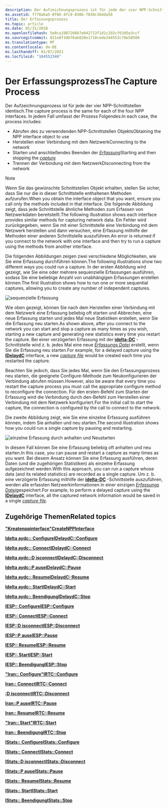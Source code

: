 ```yaml
---
description: Der Aufzeichnungsprozess ist für jede der vier NPP-Schnittstellen identisch.
ms.assetid: f778aba5-8f66-4fc9-830b-f830c364da56
title: Der Erfassungsprozess
ms.topic: article
ms.date: 05/31/2018
ms.openlocfilehash: 5e0ca1987266b7e042713f1d1c292cf63d5e3ccf
ms.sourcegitcommit: 831e8f3db78ab820e1710cede244553c70e50500
ms.translationtype: MT
ms.contentlocale: de-DE
ms.lasthandoff: 01/07/2021
ms.locfileid: "104552348"
---
```

# <a name="the-capture-process"></a><span data-ttu-id="894a7-103">Der Erfassungsprozess</span><span class="sxs-lookup"><span data-stu-id="894a7-103">The Capture Process</span></span>

<span data-ttu-id="894a7-104">Der Aufzeichnungsprozess ist für jede der vier NPP-Schnittstellen identisch.</span><span class="sxs-lookup"><span data-stu-id="894a7-104">The capture process is the same for each of the four NPP interfaces.</span></span> <span data-ttu-id="894a7-105">In jedem Fall umfasst der Prozess Folgendes:</span><span class="sxs-lookup"><span data-stu-id="894a7-105">In each case, the process includes:</span></span>

-   <span data-ttu-id="894a7-106">Abrufen des zu verwendenden NPP-Schnittstellen Objekts</span><span class="sxs-lookup"><span data-stu-id="894a7-106">Obtaining the NPP interface object to use</span></span>
-   <span data-ttu-id="894a7-107">Herstellen einer Verbindung mit dem Netzwerk</span><span class="sxs-lookup"><span data-stu-id="894a7-107">Connecting to the network</span></span>
-   <span data-ttu-id="894a7-108">Starten und anschließendes Beenden der [ *Erfassung*](c.md)</span><span class="sxs-lookup"><span data-stu-id="894a7-108">Starting and then stopping the [*capture*](c.md)</span></span>
-   <span data-ttu-id="894a7-109">Trennen der Verbindung mit dem Netzwerk</span><span class="sxs-lookup"><span data-stu-id="894a7-109">Disconnecting from the network</span></span>

> [!Note]  
> <span data-ttu-id="894a7-110">Wenn Sie das gewünschte Schnittstellen Objekt erhalten, stellen Sie sicher, dass Sie nur die in dieser Schnittstelle enthaltenen Methoden aufzurufen.</span><span class="sxs-lookup"><span data-stu-id="894a7-110">When you obtain the interface object that you want, ensure you call only the methods included in that interface.</span></span> <span data-ttu-id="894a7-111">Die folgende Abbildung zeigt, dass jede Schnittstelle ähnliche Methoden zum Erfassen von Netzwerkdaten bereitstellt.</span><span class="sxs-lookup"><span data-stu-id="894a7-111">The following illustration shows each interface provides similar methods for capturing network data.</span></span> <span data-ttu-id="894a7-112">Ein Fehler wird zurückgegeben, wenn Sie mit einer Schnittstelle eine Verbindung mit dem Netzwerk herstellen und dann versuchen, eine Erfassung mithilfe der Methoden einer anderen Schnittstelle auszuführen.</span><span class="sxs-lookup"><span data-stu-id="894a7-112">An error is returned if you connect to the network with one interface and then try to run a capture using the methods from another interface.</span></span>

 

<span data-ttu-id="894a7-113">Die folgenden Abbildungen zeigen zwei verschiedene Möglichkeiten, wie Sie eine Erfassung durchführen können.</span><span class="sxs-lookup"><span data-stu-id="894a7-113">The following illustrations show two different ways you could run a capture.</span></span> <span data-ttu-id="894a7-114">In der ersten Abbildung wird gezeigt, wie Sie eine oder mehrere sequenzielle Erfassungen ausführen, sodass Sie eine beliebige Anzahl von unabhängigen Erfassungen erstellen können.</span><span class="sxs-lookup"><span data-stu-id="894a7-114">The first illustration shows how to run one or more sequential captures, allowing you to create any number of independent captures.</span></span>

![sequenzielle Erfassung](images/capt1.png)

<span data-ttu-id="894a7-116">Wie oben gezeigt, können Sie nach dem Herstellen einer Verbindung mit dem Netzwerk eine Erfassung beliebig oft starten und Abbrechen, eine neue Erfassung starten und jedes Mal neue Statistiken erstellen, wenn Sie die Erfassung neu starten.</span><span class="sxs-lookup"><span data-stu-id="894a7-116">As shown above, after you connect to the network you can start and stop a capture as many times as you wish, starting a new capture and generating new statistics every time you restart the capture.</span></span> <span data-ttu-id="894a7-117">Bei einer verzögerten Erfassung mit der [**idelta-DC**](idelaydc.md) -Schnittstelle wird z. b. jedes Mal eine neue [*Erfassungs Datei*](c.md) erstellt, wenn Sie die Erfassung neu starten.</span><span class="sxs-lookup"><span data-stu-id="894a7-117">For example, for a delayed capture using the [**IDelaydC**](idelaydc.md) interface, a new [*capture file*](c.md) would be created each time you restarted the capture.</span></span>

<span data-ttu-id="894a7-118">Beachten Sie jedoch, dass Sie jedes Mal, wenn Sie den Erfassungsprozess neu starten, die geeignete Configure-Methode zum Neukonfigurieren der Verbindung abrufen müssen.</span><span class="sxs-lookup"><span data-stu-id="894a7-118">However, also be aware that every time you restart the capture process you must call the appropriate configure method to reconfigure the connection.</span></span> <span data-ttu-id="894a7-119">Für den ersten-Befehl zum Starten der Erfassung wird die Verbindung durch den-Befehl zum Herstellen einer Verbindung mit dem Netzwerk konfiguriert.</span><span class="sxs-lookup"><span data-stu-id="894a7-119">For the initial call to start the capture, the connection is configured by the call to connect to the network.</span></span>

<span data-ttu-id="894a7-120">Die zweite Abbildung zeigt, wie Sie eine einzelne Erfassung ausführen können, indem Sie anhalten und neu starten.</span><span class="sxs-lookup"><span data-stu-id="894a7-120">The second illustration shows how you could run a single capture by pausing and restarting.</span></span>

![einzelne Erfassung durch anhalten und Neustarten](images/capt2.png)

<span data-ttu-id="894a7-122">In diesem Fall können Sie eine Erfassung beliebig oft anhalten und neu starten.</span><span class="sxs-lookup"><span data-stu-id="894a7-122">In this case, you can pause and restart a capture as many times as you want.</span></span> <span data-ttu-id="894a7-123">Bei diesem Ansatz können Sie eine Erfassung ausführen, deren Daten (und die zugehörigen Statistiken) als einzelne Erfassung aufgezeichnet werden.</span><span class="sxs-lookup"><span data-stu-id="894a7-123">With this approach, you can run a capture whose data (and its related statistics) are recorded as a single capture.</span></span> <span data-ttu-id="894a7-124">Um z. b. eine verzögerte Erfassung mithilfe der [**idelta-DC**](idelaydc.md) -Schnittstelle auszuführen, werden alle erfassten Netzwerkinformationen in einer einzigen [*Erfassungs Datei*](c.md)gespeichert.</span><span class="sxs-lookup"><span data-stu-id="894a7-124">For example, to perform a delayed capture using the [**IDelaydC**](idelaydc.md) interface, all the captured network information would be saved in a single [*capture file*](c.md).</span></span>

## <a name="related-topics"></a><span data-ttu-id="894a7-125">Zugehörige Themen</span><span class="sxs-lookup"><span data-stu-id="894a7-125">Related topics</span></span>

<dl> <dt>

[<span data-ttu-id="894a7-126">**"Kreatenppinterface"**</span><span class="sxs-lookup"><span data-stu-id="894a7-126">**CreateNPPInterface**</span></span>](createnppinterface.md)
</dt> <dt>

[<span data-ttu-id="894a7-127">**Idelta aydc:: Configure**</span><span class="sxs-lookup"><span data-stu-id="894a7-127">**IDelaydC::Configure**</span></span>](idelaydc-configure.md)
</dt> <dt>

[<span data-ttu-id="894a7-128">**Idelta aydc:: Connect**</span><span class="sxs-lookup"><span data-stu-id="894a7-128">**IDelaydC::Connect**</span></span>](idelaydc-connect.md)
</dt> <dt>

[<span data-ttu-id="894a7-129">**Idelta aydc::D isconnect**</span><span class="sxs-lookup"><span data-stu-id="894a7-129">**IDelaydC::Disconnect**</span></span>](idelaydc-disconnect.md)
</dt> <dt>

[<span data-ttu-id="894a7-130">**Idelta aydc::P ause**</span><span class="sxs-lookup"><span data-stu-id="894a7-130">**IDelaydC::Pause**</span></span>](idelaydc-pause.md)
</dt> <dt>

[<span data-ttu-id="894a7-131">**Idelta aydc:: Resume**</span><span class="sxs-lookup"><span data-stu-id="894a7-131">**IDelaydC::Resume**</span></span>](idelaydc-resume.md)
</dt> <dt>

[<span data-ttu-id="894a7-132">**Idelta aydc:: Start**</span><span class="sxs-lookup"><span data-stu-id="894a7-132">**IDelaydC::Start**</span></span>](idelaydc-start.md)
</dt> <dt>

[<span data-ttu-id="894a7-133">**Idelta aydc:: Beendigung**</span><span class="sxs-lookup"><span data-stu-id="894a7-133">**IDelaydC::Stop**</span></span>](idelaydc-stop.md)
</dt> <dt>

[<span data-ttu-id="894a7-134">**IESP:: Configure**</span><span class="sxs-lookup"><span data-stu-id="894a7-134">**IESP::Configure**</span></span>](iesp-configure.md)
</dt> <dt>

[<span data-ttu-id="894a7-135">**IESP:: Connect**</span><span class="sxs-lookup"><span data-stu-id="894a7-135">**IESP::Connect**</span></span>](iesp-connect.md)
</dt> <dt>

[<span data-ttu-id="894a7-136">**IESP::D isconnect**</span><span class="sxs-lookup"><span data-stu-id="894a7-136">**IESP::Disconnect**</span></span>](iesp-disconnect.md)
</dt> <dt>

[<span data-ttu-id="894a7-137">**IESP::P ause**</span><span class="sxs-lookup"><span data-stu-id="894a7-137">**IESP::Pause**</span></span>](iesp-pause.md)
</dt> <dt>

[<span data-ttu-id="894a7-138">**IESP:: Resume**</span><span class="sxs-lookup"><span data-stu-id="894a7-138">**IESP::Resume**</span></span>](iesp-resume.md)
</dt> <dt>

[<span data-ttu-id="894a7-139">**IESP:: Start**</span><span class="sxs-lookup"><span data-stu-id="894a7-139">**IESP::Start**</span></span>](iesp-start.md)
</dt> <dt>

[<span data-ttu-id="894a7-140">**IESP:: Beendigung**</span><span class="sxs-lookup"><span data-stu-id="894a7-140">**IESP::Stop**</span></span>](iesp-stop.md)
</dt> <dt>

[<span data-ttu-id="894a7-141">**"Iran:: Configure"**</span><span class="sxs-lookup"><span data-stu-id="894a7-141">**IRTC::Configure**</span></span>](irtc-configure.md)
</dt> <dt>

[<span data-ttu-id="894a7-142">**Iran:: Connect**</span><span class="sxs-lookup"><span data-stu-id="894a7-142">**IRTC::Connect**</span></span>](irtc-connect.md)
</dt> <dt>

[<span data-ttu-id="894a7-143">**:D isconnect**</span><span class="sxs-lookup"><span data-stu-id="894a7-143">**IRTC::Disconnect**</span></span>](irtc-disconnect.md)
</dt> <dt>

[<span data-ttu-id="894a7-144">**Iran::P ause**</span><span class="sxs-lookup"><span data-stu-id="894a7-144">**IRTC::Pause**</span></span>](irtc-pause.md)
</dt> <dt>

[<span data-ttu-id="894a7-145">**Iran:: Resume**</span><span class="sxs-lookup"><span data-stu-id="894a7-145">**IRTC::Resume**</span></span>](irtc-resume.md)
</dt> <dt>

[<span data-ttu-id="894a7-146">**"Iran:: Start"**</span><span class="sxs-lookup"><span data-stu-id="894a7-146">**IRTC::Start**</span></span>](irtc-start.md)
</dt> <dt>

[<span data-ttu-id="894a7-147">**Iran:: Beendigung**</span><span class="sxs-lookup"><span data-stu-id="894a7-147">**IRTC::Stop**</span></span>](irtc-stop.md)
</dt> <dt>

[<span data-ttu-id="894a7-148">**IStats:: Configure**</span><span class="sxs-lookup"><span data-stu-id="894a7-148">**IStats::Configure**</span></span>](istats-configure.md)
</dt> <dt>

[<span data-ttu-id="894a7-149">**IStats:: Connect**</span><span class="sxs-lookup"><span data-stu-id="894a7-149">**IStats::Connect**</span></span>](istats-connect.md)
</dt> <dt>

[<span data-ttu-id="894a7-150">**IStats::D isconnect**</span><span class="sxs-lookup"><span data-stu-id="894a7-150">**IStats::Disconnect**</span></span>](istats-disconnect.md)
</dt> <dt>

[<span data-ttu-id="894a7-151">**IStats::P ause**</span><span class="sxs-lookup"><span data-stu-id="894a7-151">**IStats::Pause**</span></span>](istats-pause.md)
</dt> <dt>

[<span data-ttu-id="894a7-152">**IStats:: Resume**</span><span class="sxs-lookup"><span data-stu-id="894a7-152">**IStats::Resume**</span></span>](istats-resume.md)
</dt> <dt>

[<span data-ttu-id="894a7-153">**IStats:: Start**</span><span class="sxs-lookup"><span data-stu-id="894a7-153">**IStats::Start**</span></span>](istats-start.md)
</dt> <dt>

[<span data-ttu-id="894a7-154">**IStats:: Beendigung**</span><span class="sxs-lookup"><span data-stu-id="894a7-154">**IStats::Stop**</span></span>](istats-stop.md)
</dt> </dl>

 

 



